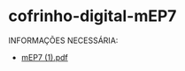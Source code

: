 ﻿# cofrinho-digital-mEP7
 
INFORMAÇÕES NECESSÁRIA: 
- [mEP7 (1).pdf](https://github.com/user-attachments/files/16829445/mEP7.1.pdf)
